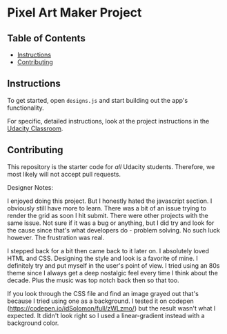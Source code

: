 # Pixel Art Maker Project

## Table of Contents

* [Instructions](#instructions)
* [Contributing](#contributing)

## Instructions

To get started, open `designs.js` and start building out the app's functionality.

For specific, detailed instructions, look at the project instructions in the [Udacity Classroom](https://classroom.udacity.com/me).

## Contributing

This repository is the starter code for _all_ Udacity students. Therefore, we most likely will not accept pull requests.

Designer Notes:

I enjoyed doing this project. But I honestly hated the javascript section. I obviously still have more to learn. There was a bit of an issue trying to render the grid as soon I hit submit. There were other projects with the same issue. Not sure if it was a bug or anything, but I did try and look for the cause since that's what developers do - problem solving. No such luck however. The frustration was real.

I stepped back for a bit then came back to it later on. I absolutely loved HTML and CSS. Designing the style and look is a favorite of mine. I definitely try and put myself in the user's point of view. I tried using an 80s theme since I always get a deep nostalgic feel every time I think about the decade. Plus the music was top notch back then so that too.

If you look through the CSS file and find an image grayed out that's because I tried using one as a background. I tested it on codepen (https://codepen.io/idSolomon/full/zWLzmo/) but the result wasn't what I expected. It didn't look right so I used a linear-gradient instead with a background color.